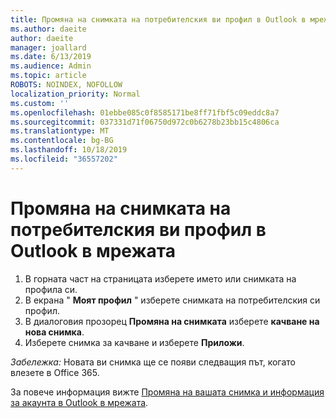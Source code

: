 ```yaml
---
title: Промяна на снимката на потребителския ви профил в Outlook в мрежата
ms.author: daeite
author: daeite
manager: joallard
ms.date: 6/13/2019
ms.audience: Admin
ms.topic: article
ROBOTS: NOINDEX, NOFOLLOW
localization_priority: Normal
ms.custom: ''
ms.openlocfilehash: 01ebbe085c0f8585171be8ff71fbf5c09eddc8a7
ms.sourcegitcommit: 037331d71f06750d972c0b6278b23bb15c4806ca
ms.translationtype: MT
ms.contentlocale: bg-BG
ms.lasthandoff: 10/18/2019
ms.locfileid: "36557202"
---
```

# <a name="change-your-profile-picture-in-outlook-on-the-web"></a>Промяна на снимката на потребителския ви профил в Outlook в мрежата

1. В горната част на страницата изберете името или снимката на профила си.
1. В екрана " **Моят профил** " изберете снимката на потребителския си профил.
1. В диалоговия прозорец **Промяна на снимката** изберете **качване на нова снимка**.
1. Изберете снимка за качване и изберете **Приложи**.

*Забележка:* Новата ви снимка ще се появи следващия път, когато влезете в Office 365.

За повече информация вижте [Промяна на вашата снимка и информация за акаунта в Outlook в мрежата](https://support.office.com/article/b2dbb289-851d-4bed-93c3-3e136f5659ec).